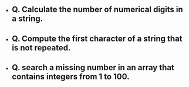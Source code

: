 - ## Q. Calculate the number of numerical digits in a string.
- ## Q. Compute the first character of a string that is not repeated.
- ## Q. search a missing number in an array that contains integers from 1 to 100.
